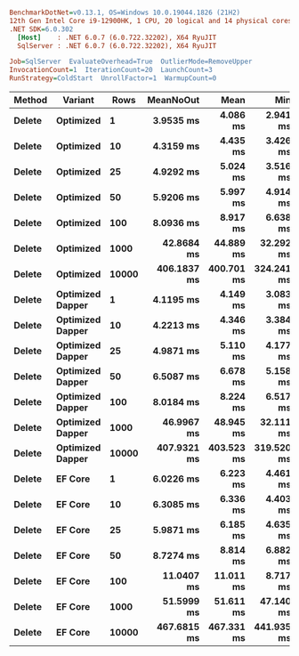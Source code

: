 ``` ini

BenchmarkDotNet=v0.13.1, OS=Windows 10.0.19044.1826 (21H2)
12th Gen Intel Core i9-12900HK, 1 CPU, 20 logical and 14 physical cores
.NET SDK=6.0.302
  [Host]    : .NET 6.0.7 (6.0.722.32202), X64 RyuJIT
  SqlServer : .NET 6.0.7 (6.0.722.32202), X64 RyuJIT

Job=SqlServer  EvaluateOverhead=True  OutlierMode=RemoveUpper  
InvocationCount=1  IterationCount=20  LaunchCount=3  
RunStrategy=ColdStart  UnrollFactor=1  WarmupCount=0  

```
|      Method |         Variant |  Rows |   MeanNoOut |       Mean |        Min |         Q1 |     Median |         Q3 |        Max |
|------------ |---------------- |------ |------------:|-----------:|-----------:|-----------:|-----------:|-----------:|-----------:|
| **Delete** |       **Optimized** |     **1** |   **3.9535 ms** |   **4.086 ms** |   **2.941 ms** |   **3.448 ms** |   **3.974 ms** |   **4.560 ms** |   **5.790 ms** |
| **Delete** |       **Optimized** |    **10** |   **4.3159 ms** |   **4.435 ms** |   **3.426 ms** |   **3.777 ms** |   **4.292 ms** |   **4.945 ms** |   **6.243 ms** |
| **Delete** |       **Optimized** |    **25** |   **4.9292 ms** |   **5.024 ms** |   **3.516 ms** |   **4.478 ms** |   **4.919 ms** |   **5.502 ms** |   **6.597 ms** |
| **Delete** |       **Optimized** |    **50** |   **5.9206 ms** |   **5.997 ms** |   **4.914 ms** |   **5.405 ms** |   **5.887 ms** |   **6.502 ms** |   **7.478 ms** |
| **Delete** |       **Optimized** |   **100** |   **8.0936 ms** |   **8.917 ms** |   **6.638 ms** |   **7.395 ms** |   **7.812 ms** |   **9.196 ms** |  **14.806 ms** |
| **Delete** |       **Optimized** |  **1000** |  **42.8684 ms** |  **44.889 ms** |  **32.292 ms** |  **34.789 ms** |  **40.229 ms** |  **53.655 ms** |  **70.429 ms** |
| **Delete** |       **Optimized** | **10000** | **406.1837 ms** | **400.701 ms** | **324.241 ms** | **390.542 ms** | **407.425 ms** | **419.270 ms** | **444.329 ms** |
| **Delete** | **Optimized Dapper** |     **1** |   **4.1195 ms** |   **4.149 ms** |   **3.083 ms** |   **3.806 ms** |   **4.100 ms** |   **4.415 ms** |   **5.499 ms** |
| **Delete** | **Optimized Dapper** |    **10** |   **4.2213 ms** |   **4.346 ms** |   **3.384 ms** |   **3.862 ms** |   **4.162 ms** |   **4.647 ms** |   **6.648 ms** |
| **Delete** | **Optimized Dapper** |    **25** |   **4.9871 ms** |   **5.110 ms** |   **4.177 ms** |   **4.593 ms** |   **5.002 ms** |   **5.495 ms** |   **7.399 ms** |
| **Delete** | **Optimized Dapper** |    **50** |   **6.5087 ms** |   **6.678 ms** |   **5.158 ms** |   **5.773 ms** |   **6.376 ms** |   **7.527 ms** |   **9.898 ms** |
| **Delete** | **Optimized Dapper** |   **100** |   **8.0184 ms** |   **8.224 ms** |   **6.517 ms** |   **7.309 ms** |   **8.020 ms** |   **8.525 ms** |  **13.447 ms** |
| **Delete** | **Optimized Dapper** |  **1000** |  **46.9967 ms** |  **48.945 ms** |  **32.111 ms** |  **34.676 ms** |  **48.750 ms** |  **55.896 ms** |  **90.019 ms** |
| **Delete** | **Optimized Dapper** | **10000** | **407.9321 ms** | **403.523 ms** | **319.520 ms** | **391.786 ms** | **408.458 ms** | **421.995 ms** | **450.741 ms** |
| **Delete** |          **EF Core** |     **1** |   **6.0226 ms** |   **6.223 ms** |   **4.461 ms** |   **5.486 ms** |   **5.837 ms** |   **7.004 ms** |   **9.502 ms** |
| **Delete** |          **EF Core** |    **10** |   **6.3085 ms** |   **6.336 ms** |   **4.403 ms** |   **5.501 ms** |   **6.264 ms** |   **7.168 ms** |   **8.621 ms** |
| **Delete** |          **EF Core** |    **25** |   **5.9871 ms** |   **6.185 ms** |   **4.635 ms** |   **5.519 ms** |   **5.956 ms** |   **6.624 ms** |  **10.089 ms** |
| **Delete** |          **EF Core** |    **50** |   **8.7274 ms** |   **8.814 ms** |   **6.882 ms** |   **8.089 ms** |   **8.729 ms** |   **9.411 ms** |  **11.338 ms** |
| **Delete** |          **EF Core** |   **100** |  **11.0407 ms** |  **11.011 ms** |   **8.717 ms** |  **10.518 ms** |  **11.071 ms** |  **11.490 ms** |  **12.858 ms** |
| **Delete** |          **EF Core** |  **1000** |  **51.5999 ms** |  **51.611 ms** |  **47.140 ms** |  **49.898 ms** |  **51.257 ms** |  **53.599 ms** |  **58.050 ms** |
| **Delete** |          **EF Core** | **10000** | **467.6815 ms** | **467.331 ms** | **441.935 ms** | **463.052 ms** | **468.081 ms** | **471.721 ms** | **482.736 ms** |
